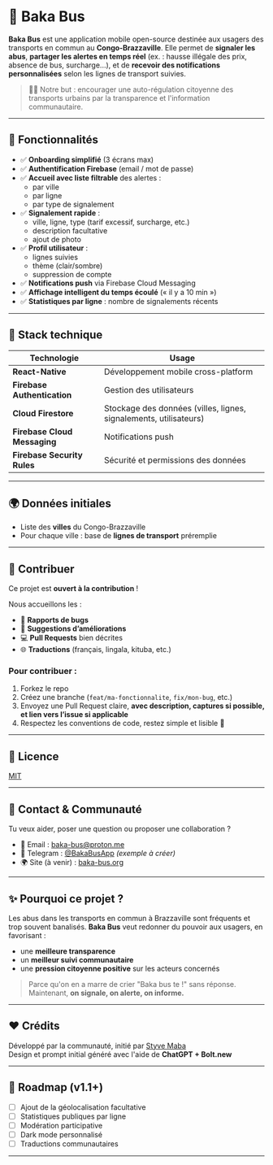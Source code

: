 # 🚌 Baka Bus

**Baka Bus** est une application mobile open-source destinée aux usagers des transports en commun au **Congo-Brazzaville**. Elle permet de **signaler les abus**, **partager les alertes en temps réel** (ex. : hausse illégale des prix, absence de bus, surcharge...), et de **recevoir des notifications personnalisées** selon les lignes de transport suivies.

> ✊🏾 Notre but : encourager une auto-régulation citoyenne des transports urbains par la transparence et l'information communautaire.

---

## 📲 Fonctionnalités

- ✅ **Onboarding simplifié** (3 écrans max)
- ✅ **Authentification Firebase** (email / mot de passe)
- ✅ **Accueil avec liste filtrable** des alertes :
  - par ville
  - par ligne
  - par type de signalement
- ✅ **Signalement rapide** :
  - ville, ligne, type (tarif excessif, surcharge, etc.)
  - description facultative
  - ajout de photo
- ✅ **Profil utilisateur** :
  - lignes suivies
  - thème (clair/sombre)
  - suppression de compte
- ✅ **Notifications push** via Firebase Cloud Messaging
- ✅ **Affichage intelligent du temps écoulé** (« il y a 10 min »)
- ✅ **Statistiques par ligne** : nombre de signalements récents

---

## 🔐 Stack technique

| Technologie | Usage |
|-------------|-------|
| **React-Native** | Développement mobile cross-platform |
| **Firebase Authentication** | Gestion des utilisateurs |
| **Cloud Firestore** | Stockage des données (villes, lignes, signalements, utilisateurs) |
| **Firebase Cloud Messaging** | Notifications push |
| **Firebase Security Rules** | Sécurité et permissions des données |

---

## 🌍 Données initiales

- Liste des **villes** du Congo-Brazzaville
- Pour chaque ville : base de **lignes de transport** préremplie

---

## 🤝 Contribuer

Ce projet est **ouvert à la contribution** !

Nous accueillons les :
- 🐛 **Rapports de bugs**
- 🧠 **Suggestions d’améliorations**
- 💻 **Pull Requests** bien décrites
- 🌐 **Traductions** (français, lingala, kituba, etc.)

### Pour contribuer :
1. Forkez le repo
2. Créez une branche (`feat/ma-fonctionnalite`, `fix/mon-bug`, etc.)
3. Envoyez une Pull Request claire, **avec description, captures si possible, et lien vers l’issue si applicable**
4. Respectez les conventions de code, restez simple et lisible 🙏

---

## 📜 Licence

[MIT](LICENSE)

---

## 💬 Contact & Communauté

Tu veux aider, poser une question ou proposer une collaboration ?
- 📧 Email : [baka-bus@proton.me](mailto:baka-bus@proton.me)
- 📢 Telegram : [@BakaBusApp](https://t.me/BakaBusApp) *(exemple à créer)*
- 🌍 Site (à venir) : [baka-bus.org](https://baka-bus.org)

---

## ✨ Pourquoi ce projet ?

Les abus dans les transports en commun à Brazzaville sont fréquents et trop souvent banalisés. **Baka Bus** veut redonner du pouvoir aux usagers, en favorisant :
- une **meilleure transparence**
- un **meilleur suivi communautaire**
- une **pression citoyenne positive** sur les acteurs concernés

> Parce qu'on en a marre de crier "Baka bus te !" sans réponse.  
> Maintenant, **on signale, on alerte, on informe.**

---

## ❤️ Crédits

Développé par la communauté, initié par [Styve Maba](https://github.com/ksthecrowned)  
Design et prompt initial généré avec l'aide de **ChatGPT + Bolt.new**

---

## 🧭 Roadmap (v1.1+)

- [ ] Ajout de la géolocalisation facultative
- [ ] Statistiques publiques par ligne
- [ ] Modération participative
- [ ] Dark mode personnalisé
- [ ] Traductions communautaires

---


